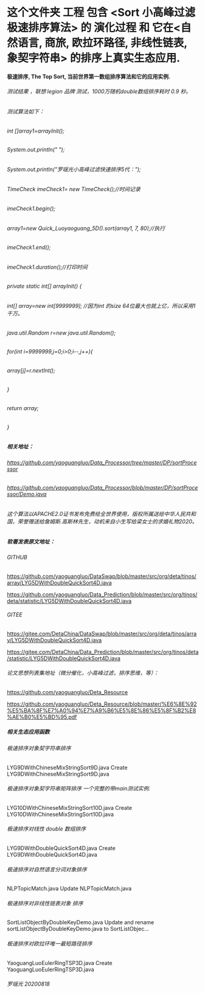 # 这个文件夹 工程 包含 <Sort 小高峰过滤 极速排序算法> 的 演化过程 和 它在<自然语言, 商旅, 欧拉环路径, 非线性链表, 象契字符串> 的排序上真实生态应用.
#### 极速排序, The Top Sort, 当前世界第一数组排序算法和它的应用实例.

###### 测试结果 ，联想 legion 品牌 测试，1000万随机double数组排序耗时 0.9 秒。

###### 测试算法如下：

######   int []array1=arrayInit(); 
######   System.out.println(" ");
######   System.out.println("罗瑶光小高峰过滤快速排序5代：");
######   TimeCheck imeCheck1= new TimeCheck();//时间记录
######   imeCheck1.begin();
######   array1=new Quick_Luoyaoguang_5D().sort(array1, 7, 80);//执行
######   imeCheck1.end();
######   imeCheck1.duration();//打印时间
  
######   private static int[] arrayInit() {
###### 		int[] array=new int[9999999]; //因为int 的size 64位最大也就上亿，所以采用1千万。
###### 		java.util.Random r=new java.util.Random(); 
###### 		for(int i=9999999,j=0;i>0;i--,j++){
###### 			array[j]=r.nextInt();
###### 		}
###### 		return array;
###### 	}
  
#####   相关地址：

###### https://github.com/yaoguangluo/Data_Processor/tree/master/DP/sortProcessor

###### https://github.com/yaoguangluo/Data_Processor/blob/master/DP/sortProcessor/Demo.java
  
###### 这个算法以APACHE2.0证书发布免费给全世界使用，版权所属送给中华人民共和国，荣誉赠送给詹姆斯.高斯林先生，动机来自小生写给梁女士的求婚礼物2020。

##### 软著发表原文地址：
###### GITHUB
https://github.com/yaoguangluo/DataSwap/blob/master/src/org/deta/tinos/array/LYG5DWithDoubleQuickSort4D.java

https://github.com/yaoguangluo/Data_Prediction/blob/master/src/org/tinos/deta/statistic/LYG5DWithDoubleQuickSort4D.java

###### GITEE
https://gitee.com/DetaChina/DataSwap/blob/master/src/org/deta/tinos/array/LYG5DWithDoubleQuickSort4D.java

https://gitee.com/DetaChina/Data_Prediction/blob/master/src/org/tinos/deta/statistic/LYG5DWithDoubleQuickSort4D.java

###### 论文思想列表集地址（微分催化，小高峰过滤，排序思维，等）：
https://github.com/yaoguangluo/Deta_Resource

https://github.com/yaoguangluo/Deta_Resource/blob/master/%E6%8E%92%E5%BA%8F%E7%A0%94%E7%A9%B6%E5%8E%86%E5%8F%B2%E8%AE%B0%E5%BD%95.pdf

##### 相关生态应用函数
###### 极速排序对象契字符串排序
LYG9DWithChineseMixStringSort9D.java
Create LYG9DWithChineseMixStringSort9D.java
###### 极速排序对象契字符串矩阵排序 一个完整的带main测试实例.
LYG10DWithChineseMixStringSort10D.java
Create LYG10DWithChineseMixStringSort10D.java
###### 极速排序对线性 double 数组排序
LYG9DWithDoubleQuickSort4D.java
Create LYG9DWithDoubleQuickSort4D.java
###### 极速排序对自然语言分词对象排序
NLPTopicMatch.java
Update NLPTopicMatch.java
###### 极速排序对非线性链表对象 排序
SortListObjectByDoubleKeyDemo.java
Update and rename sortListObjectByDoubleKeyDemo.java to SortListObjec…
###### 极速排序对欧拉环唯一最短路径排序
YaoguangLuoEulerRingTSP3D.java
Create YaoguangLuoEulerRingTSP3D.java




###### 罗瑶光 20200818
